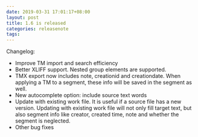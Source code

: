 ```yaml
---
date: 2019-03-31 17:01:17+08:00
layout: post
title: 1.6 is released
categories: releasenote
tags: 
---
```


Changelog:

* Improve TM import and search efficiency 
* Better XLIFF support. Nested group elements are supported.
* TMX export now includes note, creationid and creationdate. When applying a TM to a segment, these info will be saved in the segment as well.
* New autocomplete option: include source text words
* Update with existing work file. It is useful if a source file has a new version. Updating with existing work file will not only fill target text, but also segment info like creator, created time, note and whether the segment is neglected.
* Other bug fixes
